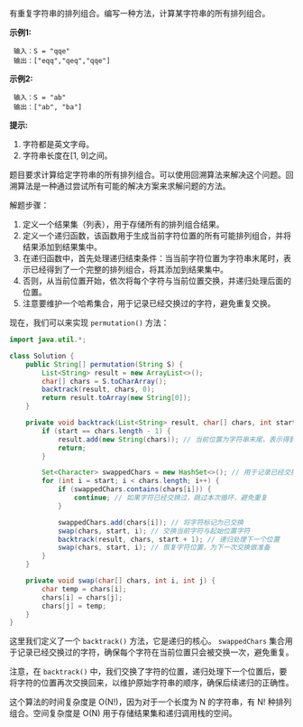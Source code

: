 有重复字符串的排列组合。编写一种方法，计算某字符串的所有排列组合。

**示例1:**

```
 输入：S = "qqe"
 输出：["eqq","qeq","qqe"]
```

**示例2:**

```
 输入：S = "ab"
 输出：["ab", "ba"]
```

**提示:**

1. 字符都是英文字母。
2. 字符串长度在[1, 9]之间。             







题目要求计算给定字符串的所有排列组合。可以使用回溯算法来解决这个问题。回溯算法是一种通过尝试所有可能的解决方案来求解问题的方法。

解题步骤：

1. 定义一个结果集（列表），用于存储所有的排列组合结果。
2. 定义一个递归函数，该函数用于生成当前字符位置的所有可能排列组合，并将结果添加到结果集中。
3. 在递归函数中，首先处理递归结束条件：当当前字符位置为字符串末尾时，表示已经得到了一个完整的排列组合，将其添加到结果集中。
4. 否则，从当前位置开始，依次将每个字符与当前位置交换，并递归处理后面的位置。
5. 注意要维护一个哈希集合，用于记录已经交换过的字符，避免重复交换。

现在，我们可以来实现 `permutation()` 方法：

```java
import java.util.*;

class Solution {
    public String[] permutation(String S) {
        List<String> result = new ArrayList<>();
        char[] chars = S.toCharArray();
        backtrack(result, chars, 0);
        return result.toArray(new String[0]);
    }

    private void backtrack(List<String> result, char[] chars, int start) {
        if (start == chars.length - 1) {
            result.add(new String(chars)); // 当前位置为字符串末尾，表示得到一个完整的排列组合，将其添加到结果集中
            return;
        }

        Set<Character> swappedChars = new HashSet<>(); // 用于记录已经交换过的字符，避免重复交换
        for (int i = start; i < chars.length; i++) {
            if (swappedChars.contains(chars[i])) {
                continue; // 如果字符已经交换过，跳过本次循环，避免重复
            }

            swappedChars.add(chars[i]); // 将字符标记为已交换
            swap(chars, start, i); // 交换当前字符与起始位置字符
            backtrack(result, chars, start + 1); // 递归处理下一个位置
            swap(chars, start, i); // 恢复字符位置，为下一次交换做准备
        }
    }

    private void swap(char[] chars, int i, int j) {
        char temp = chars[i];
        chars[i] = chars[j];
        chars[j] = temp;
    }
}
```

这里我们定义了一个 `backtrack()` 方法，它是递归的核心。 `swappedChars` 集合用于记录已经交换过的字符，确保每个字符在当前位置只会被交换一次，避免重复。

注意，在 `backtrack()` 中，我们交换了字符的位置，递归处理下一个位置后，要将字符的位置再次交换回来，以维护原始字符串的顺序，确保后续递归的正确性。

这个算法的时间复杂度是 O(N!)，因为对于一个长度为 N 的字符串，有 N! 种排列组合。空间复杂度是 O(N) 用于存储结果集和递归调用栈的空间。